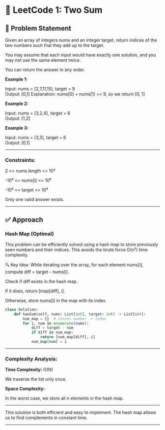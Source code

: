 # 🧩 LeetCode 1: Two Sum

## 🧠 Problem Statement

Given an array of integers nums and an integer target, return indices of the two numbers such that they add up to the target.

You may assume that each input would have exactly one solution, and you may not use the same element twice.

You can return the answer in any order.

**Example 1:**

Input: nums = [2,7,11,15], target = 9  
Output: [0,1]
Explanation: nums[0] + nums[1] == 9, so we return [0, 1]

**Example 2:**

Input: nums = [3,2,4], target = 6  
Output: [1,2]

**Example 3:**

Input: nums = [3,3], target = 6  
Output: [0,1]

---

### Constraints:

2 <= nums.length <= 10⁴

-10⁹ <= nums[i] <= 10⁹

-10⁹ <= target <= 10⁹

Only one valid answer exists.

---

## ✅ Approach

### Hash Map (Optimal)

This problem can be efficiently solved using a hash map to store previously seen numbers and their indices. This avoids the brute force O(n²) time complexity.

🔍 Key Idea:
While iterating over the array, for each element nums[i], compute diff = target - nums[i].

Check if diff exists in the hash map.

If it does, return [map[diff], i].

Otherwise, store nums[i] in the map with its index.

```python
class Solution:
    def twoSum(self, nums: List[int], target: int) -> List[int]:
        num_map = {}  # stores number -> index
        for i, num in enumerate(nums):
            diff = target - num
            if diff in num_map:
                return [num_map[diff], i]
            num_map[num] = i

```
---

### Complexity Analysis:
**Time Complexity:** O(N)

We traverse the list only once.

**Space Complexity:** 

In the worst case, we store all n elements in the hash map.

---

This solution is both efficient and easy to implement.
The hash map allows us to find complements in constant time.

---
